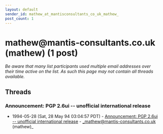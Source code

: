 ```yaml
---
layout: default
sender_id: mathew_at_mantisconsultants_co_uk_mathew_
post_count: 1
---
```


# mathew<span>@</span>mantis-consultants.co.uk (mathew) (1 post)

_Be aware that many list participants used multiple email addresses over their time active on the list. As such this page may not contain all threads available._

## Threads

### Announcement: PGP 2.6ui -- unofficial international release
+ 1994-05-28 (Sat, 28 May 94 03:04:57 PDT) - [Announcement: PGP 2.6ui -- unofficial international release](/archive/1994/05/b330b7adcf85ef3d5fe1955589e492f2b36b682a9b59ba6d2c90ad923022c80f) - _mathew@mantis-consultants.co.uk (mathew)_

